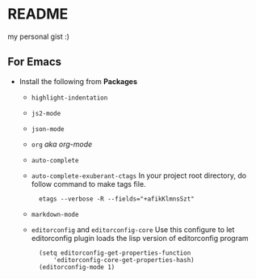 # README

my personal gist :)


## For Emacs

- Install the following from **Packages**
    - `highlight-indentation`
    - `js2-mode`
    - `json-mode`
    - `org` *aka org-mode*
    - `auto-complete`
    - `auto-complete-exuberant-ctags`
      In your project root directory, do follow command to make tags file.

            etags --verbose -R --fields="+afikKlmnsSzt"
    - `markdown-mode`
    - `editorconfig` and `editorconfig-core`
      Use this configure to let editorconfig plugin loads the lisp
      version of editorconfig program
  
            (setq editorconfig-get-properties-function
                'editorconfig-core-get-properties-hash)
            (editorconfig-mode 1)
